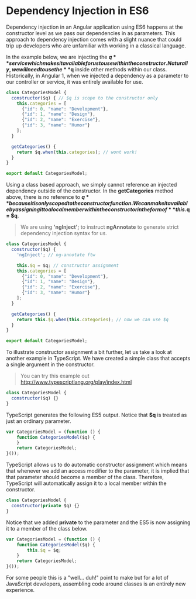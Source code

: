 # Dependency Injection in ES6

Dependency injection in an Angular application using ES6 happens at the constructor level as we pass our dependencies in as parameters. This approach to dependency injection comes with a slight nuance that could trip up developers who are unfamiliar with working in a classical language.

In the example below, we are injecting the **$q** service which makes it available for us to use within the constructor. Naturally, we will need to use the **$q** inside other methods within our class. Historically, in Angular 1, when we injected a dependency as a parameter to our controller or service, it was entirely available for use. 

```javascript
class CategoriesModel {
  constructor($q) { // $q is scope to the constructor only
    this.categories = [
      {"id": 0, "name": "Development"},
      {"id": 1, "name": "Design"},
      {"id": 2, "name": "Exercise"},
      {"id": 3, "name": "Humor"}
    ];
  }

  getCategories() {
    return $q.when(this.categories); // wont work!
  }
}

export default CategoriesModel;
```

Using a class based approach, we simply cannot reference an injected dependency outside of the constructor. In the **getCategories** method above, there is no reference to **$q** because it is only scoped to the constructor function. We can make it available by assigning it to a local  member within the constructor in the form of **this.$q = $q**.

> We are using **'ngInject';** to instruct **ngAnnotate** to generate strict dependency injection syntax for us.

```javascript
class CategoriesModel {
  constructor($q) {
    'ngInject'; // ng-annotate ftw

    this.$q = $q; // constructor assignment
    this.categories = [
      {"id": 0, "name": "Development"},
      {"id": 1, "name": "Design"},
      {"id": 2, "name": "Exercise"},
      {"id": 3, "name": "Humor"}
    ];
  }

  getCategories() {
    return this.$q.when(this.categories); // now we can use $q
  }
}

export default CategoriesModel;
```

To illustrate constructor assignment a bit further, let us take a look at another example in TypeScript. We have created a simple class that accepts a single argument in the constructor.

> You can try this example out http://www.typescriptlang.org/play/index.html

```javascript
class CategoriesModel {
  constructor($q) {}
}
```

TypeScript generates the following ES5 output. Notice that **$q** is treated as just an ordinary parameter.

```javascript
var CategoriesModel = (function () {
    function CategoriesModel($q) {
    }
    return CategoriesModel;
}());
```

TypeScript allows us to do automatic constructor assignment which means that whenever we add an access modifier to the parameter, it is implied that that parameter should become a member of the class. Therefore, TypeScript will automatically assign it to a local member within the constructor.

```javascript
class CategoriesModel {
  constructor(private $q) {}
}
```

Notice that we added **private** to the parameter and the ES5 is now assigning it to a member of the class below.

```javascript
var CategoriesModel = (function () {
    function CategoriesModel($q) {
        this.$q = $q;
    }
    return CategoriesModel;
}());
```

For some people this is a "well... duh!" point to make but for a lot of JavaScript developers, assembling code around classes is an entirely new experience.